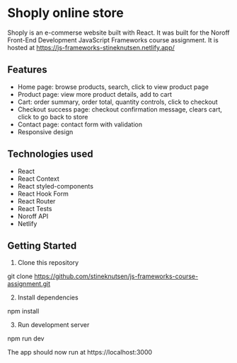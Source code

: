 # Shoply online store

Shoply is an e-commerse website built with React. It was built for the Noroff Front-End Development JavaScript Frameworks course assignment. It is hosted at https://js-frameworks-stineknutsen.netlify.app/

## Features

- Home page: browse products, search, click to view product page
- Product page: view more product details, add to cart
- Cart: order summary, order total, quantity controls, click to checkout
- Checkout success page: checkout confirmation message, clears cart, click to go back to store
- Contact page: contact form with validation
- Responsive design

## Technologies used

- React
- React Context
- React styled-components
- React Hook Form
- React Router
- React Tests
- Noroff API
- Netlify

## Getting Started

1. Clone this repository

git clone https://github.com/stineknutsen/js-frameworks-course-assignment.git

2. Install dependencies

npm install

3. Run development server

npm run dev

The app should now run at https://localhost:3000
